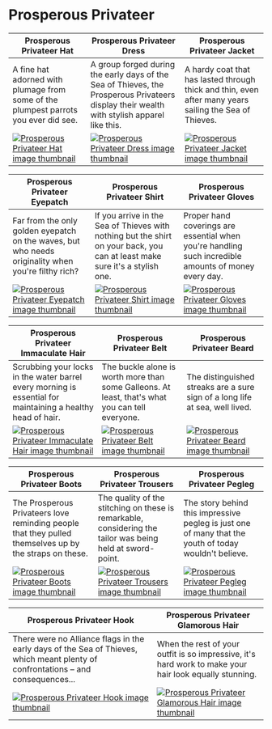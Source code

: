 # Prosperous Privateer

| Prosperous Privateer Hat | Prosperous Privateer Dress | Prosperous Privateer Jacket |
| ------------------------ | -------------------------- | --------------------------- |
| A fine hat adorned with plumage from some of the plumpest parrots you ever did see. | A group forged during the early days of the Sea of Thieves, the Prosperous Privateers display their wealth with stylish apparel like this. | A hardy coat that has lasted through thick and thin, even after many years sailing the Sea of Thieves. |
| [![Prosperous Privateer Hat image thumbnail](https://seaofthieves.wiki.gg/images/b/b9/Prosperous_Privateer_Hat.png)](https://seaofthieves.wiki.gg/wiki/Prosperous_Privateer_Hat) | [![Prosperous Privateer Dress image thumbnail](https://seaofthieves.wiki.gg/images/e/e6/Prosperous_Privateer_Dress.png)](https://seaofthieves.wiki.gg/wiki/Prosperous_Privateer_Dress) | [![Prosperous Privateer Jacket image thumbnail](https://seaofthieves.wiki.gg/images/2/2d/Prosperous_Privateer_Jacket.png)](https://seaofthieves.wiki.gg/wiki/Prosperous_Privateer_Jacket) |

| Prosperous Privateer Eyepatch | Prosperous Privateer Shirt | Prosperous Privateer Gloves |
| ----------------------------- | -------------------------- | --------------------------- |
| Far from the only golden eyepatch on the waves, but who needs originality when you're filthy rich? | If you arrive in the Sea of Thieves with nothing but the shirt on your back, you can at least make sure it's a stylish one. | Proper hand coverings are essential when you're handling such incredible amounts of money every day. |
| [![Prosperous Privateer Eyepatch image thumbnail](https://seaofthieves.wiki.gg/images/2/25/Prosperous_Privateer_Eyepatch.png)](https://seaofthieves.wiki.gg/wiki/Prosperous_Privateer_Eyepatch) | [![Prosperous Privateer Shirt image thumbnail](https://seaofthieves.wiki.gg/images/0/02/Prosperous_Privateer_Shirt.png)](https://seaofthieves.wiki.gg/wiki/Prosperous_Privateer_Shirt) | [![Prosperous Privateer Gloves image thumbnail](https://seaofthieves.wiki.gg/images/4/4a/Prosperous_Privateer_Gloves.png)](https://seaofthieves.wiki.gg/wiki/Prosperous_Privateer_Gloves) |

| Prosperous Privateer Immaculate Hair | Prosperous Privateer Belt | Prosperous Privateer Beard |
| ------------------------------------ | ------------------------- | -------------------------- |
| Scrubbing your locks in the water barrel every morning is essential for maintaining a healthy head of hair. | The buckle alone is worth more than some Galleons. At least, that's what you can tell everyone. | The distinguished streaks are a sure sign of a long life at sea, well lived. |
| [![Prosperous Privateer Immaculate Hair image thumbnail](https://seaofthieves.wiki.gg/images/d/dc/Prosperous_Privateer_Immaculate_Hair.png)](https://seaofthieves.wiki.gg/wiki/Prosperous_Privateer_Immaculate_Hair) | [![Prosperous Privateer Belt image thumbnail](https://seaofthieves.wiki.gg/images/0/02/Prosperous_Privateer_Belt.png)](https://seaofthieves.wiki.gg/wiki/Prosperous_Privateer_Belt) | [![Prosperous Privateer Beard image thumbnail](https://seaofthieves.wiki.gg/images/a/ab/Prosperous_Privateer_Beard.png)](https://seaofthieves.wiki.gg/wiki/Prosperous_Privateer_Beard) |

| Prosperous Privateer Boots | Prosperous Privateer Trousers | Prosperous Privateer Pegleg |
| -------------------------- | ----------------------------- | --------------------------- |
| The Prosperous Privateers love reminding people that they pulled themselves up by the straps on these. | The quality of the stitching on these is remarkable, considering the tailor was being held at sword-point. | The story behind this impressive pegleg is just one of many that the youth of today wouldn't believe. |
| [![Prosperous Privateer Boots image thumbnail](https://seaofthieves.wiki.gg/images/2/27/Prosperous_Privateer_Boots.png)](https://seaofthieves.wiki.gg/wiki/Prosperous_Privateer_Boots) | [![Prosperous Privateer Trousers image thumbnail](https://seaofthieves.wiki.gg/images/7/72/Prosperous_Privateer_Trousers.png)](https://seaofthieves.wiki.gg/wiki/Prosperous_Privateer_Trousers) | [![Prosperous Privateer Pegleg image thumbnail](https://seaofthieves.wiki.gg/images/6/61/Prosperous_Privateer_Pegleg.png)](https://seaofthieves.wiki.gg/wiki/Prosperous_Privateer_Pegleg) |

| Prosperous Privateer Hook | Prosperous Privateer Glamorous Hair |
| ------------------------- | ----------------------------------- |
| There were no Alliance flags in the early days of the Sea of Thieves, which meant plenty of confrontations – and consequences... | When the rest of your outfit is so impressive, it's hard work to make your hair look equally stunning. |
| [![Prosperous Privateer Hook image thumbnail](https://seaofthieves.wiki.gg/images/a/a0/Prosperous_Privateer_Hook.png)](https://seaofthieves.wiki.gg/wiki/Prosperous_Privateer_Hook) | [![Prosperous Privateer Glamorous Hair image thumbnail](https://seaofthieves.wiki.gg/images/8/82/Prosperous_Privateer_Glamorous_Hair.png)](https://seaofthieves.wiki.gg/wiki/Prosperous_Privateer_Glamorous_Hair) |
